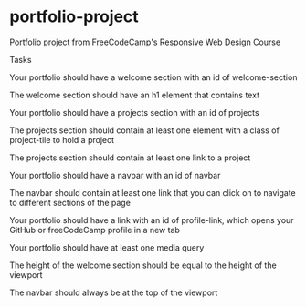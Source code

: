 # portfolio-project
Portfolio project from FreeCodeCamp's Responsive Web Design Course

Tasks

Your portfolio should have a welcome section with an id of welcome-section

The welcome section should have an h1 element that contains text

Your portfolio should have a projects section with an id of projects

The projects section should contain at least one element with a class of project-tile to hold a project

The projects section should contain at least one link to a project

Your portfolio should have a navbar with an id of navbar

The navbar should contain at least one link that you can click on to navigate to different sections of the page

Your portfolio should have a link with an id of profile-link, which opens your GitHub or freeCodeCamp profile in a new tab

Your portfolio should have at least one media query

The height of the welcome section should be equal to the height of the viewport

The navbar should always be at the top of the viewport
